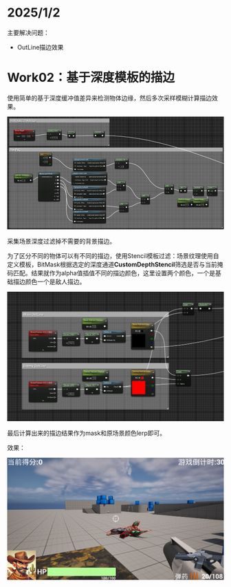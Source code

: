 # 2025/1/2

主要解决问题：

- OutLine描边效果

# Work02：基于深度模板的描边

使用简单的基于深度缓冲值差异来检测物体边缘，然后多次采样模糊计算描边效果。

![{D5592365-A542-4F94-B047-1D6AF1198513}.png](D5592365-A542-4F94-B047-1D6AF1198513.png)

采集场景深度过滤掉不需要的背景描边。

为了区分不同的物体可以有不同的描边，使用Stencil模板过滤：场景纹理使用自定义模板，BitMask根据选定的深度通道**CustomDepthStencil**筛选是否与当前掩码匹配。结果就作为alpha值插值不同的描边颜色，这里设置两个颜色，一个是基础描边颜色一个是敌人描边。

![{A86FEF3C-3B33-4867-9260-99533D87EC51}.png](A86FEF3C-3B33-4867-9260-99533D87EC51.png)

最后计算出来的描边结果作为mask和原场景颜色lerp即可。

效果：

![{433802AB-DAA0-49ED-8507-C4B354EBE39E}.png](433802AB-DAA0-49ED-8507-C4B354EBE39E.png)